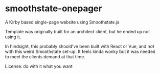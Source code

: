 # smoothstate-onepager
A Kirby based single-page website using Smoothstate.js

Template was originally built for an architect client, but he ended up not using it.

In hindsight, this probably should've been built with React or Vue, and not with this weird Smoothstate set-up. It feels kinda wonky but it was needed to meet the clients demand at that time.

License: do with it what you want
